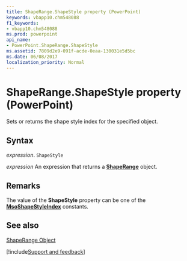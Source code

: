 ```yaml
---
title: ShapeRange.ShapeStyle property (PowerPoint)
keywords: vbapp10.chm548088
f1_keywords:
- vbapp10.chm548088
ms.prod: powerpoint
api_name:
- PowerPoint.ShapeRange.ShapeStyle
ms.assetid: 7809d2e9-091f-acde-0eaa-130031e5d5bc
ms.date: 06/08/2017
localization_priority: Normal
---
```



# ShapeRange.ShapeStyle property (PowerPoint)

Sets or returns the shape style index for the specified object.


## Syntax

_expression_. `ShapeStyle`

 _expression_ An expression that returns a **[ShapeRange](PowerPoint.ShapeRange.md)** object.


## Remarks

The value of the  **ShapeStyle** property can be one of the **[MsoShapeStyleIndex](Office.MsoShapeStyleIndex.md)** constants.


## See also


[ShapeRange Object](PowerPoint.ShapeRange.md)

[!include[Support and feedback](~/includes/feedback-boilerplate.md)]